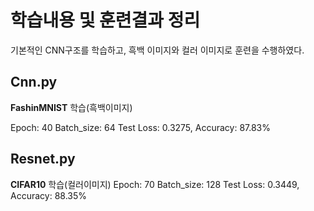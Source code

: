# 학습내용 및 훈련결과 정리

기본적인 CNN구조를 학습하고, 흑백 이미지와 컬러 이미지로 훈련을 수행하였다.

## Cnn.py

**FashinMNIST** 학습(흑백이미지)

Epoch: 40
Batch_size: 64
Test Loss: 0.3275, Accuracy: 87.83%

## Resnet.py

**CIFAR10** 학습(컬러이미지)
Epoch: 70
Batch_size: 128
Test Loss: 0.3449, Accuracy: 88.35%

